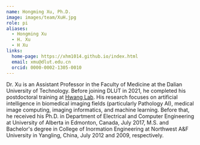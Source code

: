 ```yaml
---
name: Hongming Xu, Ph.D.
image: images/team/XuH.jpg
role: pi
aliases:
  - Hongming Xu
  - H. Xu
  - H Xu
links:
  home-page: https://xhm1014.github.io/index.html
  email: xmu@dlut.edu.cn
  orcid: 0000-0002-1305-0010
---
```


Dr. Xu is an Assistant Professor in the Faculty of Medicine at the Dalian University of Technology. Before joining DLUT in 2021, he completed his postdoctoral training at [Hwang Lab](https://www.hwanglab.org/). His research focuses on artificial intelligence in biomedical imaging fields (particularly Pathology AI), medical image computing, imaging informatics, and machine learning. Before that, he received his Ph.D. in Department of Electrical and Computer Engineering at University of Alberta in Edmonton, Canada, July 2017, M.S. and Bachelor's degree in College of Inormation Engineering at Northwest A&F University in Yangling, China, July 2012 and 2009, respectively.
